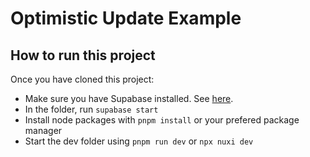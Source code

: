 # Optimistic Update Example

## How to run this project

Once you have cloned this project:

- Make sure you have Supabase installed. See [here](https://supabase.com/docs/guides/cli/getting-started?queryGroups=platform&platform=macos).
- In the folder, run `supabase start`
- Install node packages with `pnpm install` or your prefered package manager
- Start the dev folder using `pnpm run dev` or `npx nuxi dev`
